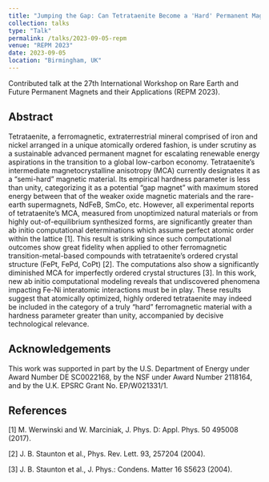 ```yaml
---
title: "Jumping the Gap: Can Tetrataenite Become a 'Hard' Permanent Magnet?"
collection: talks
type: "Talk"
permalink: /talks/2023-09-05-repm
venue: "REPM 2023"
date: 2023-09-05
location: "Birmingham, UK"
---
```


Contributed talk at the 27th International Workshop on Rare Earth and Future Permanent Magnets and their Applications (REPM 2023).

<h2>Abstract</h2>
Tetrataenite, a ferromagnetic, extraterrestrial mineral comprised of iron and nickel arranged in a unique atomically ordered fashion, is under scrutiny as a sustainable advanced permanent magnet for escalating renewable energy aspirations in the transition to a global low-carbon economy. Tetrataenite’s intermediate magnetocrystalline anisotropy (MCA) currently designates it as a “semi-hard” magnetic material. Its empirical hardness parameter is less than unity, categorizing it as a potential “gap magnet” with maximum stored energy between that of the weaker oxide magnetic materials and the rare-earth supermagnets, NdFeB, SmCo, etc. However, all experimental reports of tetrataenite’s MCA, measured from unoptimized natural materials or from highly out-of-equilibrium synthesized forms, are significantly greater than ab initio computational determinations which assume perfect atomic order within the lattice [1]. This result is striking since such computational outcomes show great fidelity when applied to other ferromagnetic transition-metal-based compounds with tetrataenite’s ordered crystal structure (FePt, FePd, CoPt) [2]. The computations also show a significantly diminished MCA for imperfectly ordered crystal structures [3]. In this work, new ab initio computational modeling reveals that undiscovered phenomena impacting Fe-Ni interatomic interactions must be in play. These results suggest that atomically optimized, highly ordered tetrataenite may indeed be included in the category of a truly “hard” ferromagnetic material with a hardness parameter greater than unity, accompanied by decisive technological relevance.

<h2>Acknowledgements</h2>
This work was supported in part by the U.S. Department of Energy under Award Number DE SC0022168, by the NSF under Award Number 2118164, and by the U.K. EPSRC Grant No. EP/W021331/1.

<h2>References</h2>
[1] M. Werwinski and W. Marciniak, J. Phys. D: Appl. Phys. 50 495008 (2017). 

[2] J. B. Staunton et al., Phys. Rev. Lett. 93, 257204 (2004).

[3] J. B. Staunton et al., J. Phys.: Condens. Matter 16 S5623 (2004).
